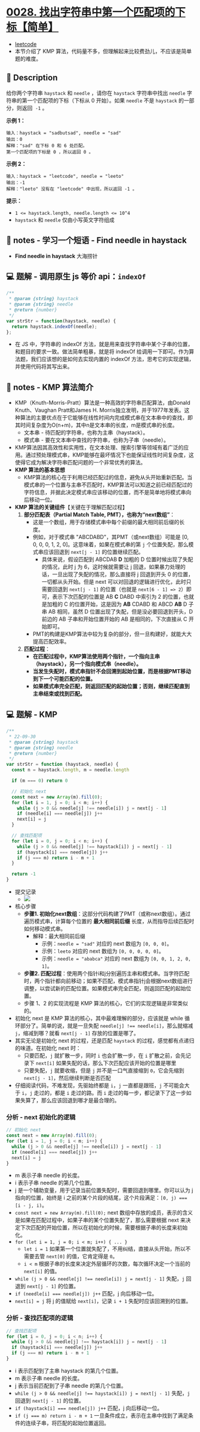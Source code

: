 # [0028. 找出字符串中第一个匹配项的下标【简单】](https://github.com/Tdahuyou/leetcode/tree/main/0028.%20%E6%89%BE%E5%87%BA%E5%AD%97%E7%AC%A6%E4%B8%B2%E4%B8%AD%E7%AC%AC%E4%B8%80%E4%B8%AA%E5%8C%B9%E9%85%8D%E9%A1%B9%E7%9A%84%E4%B8%8B%E6%A0%87%E3%80%90%E7%AE%80%E5%8D%95%E3%80%91)

- [leetcode](https://leetcode.cn/problems/find-the-index-of-the-first-occurrence-in-a-string/)
- 本节介绍了 KMP 算法，代码量不多，但理解起来比较费劲儿，不应该是简单题的难度。

## 📝 Description

给你两个字符串 `haystack` 和 `needle` ，请你在 `haystack` 字符串中找出 `needle` 字符串的第一个匹配项的下标（下标从 0 开始）。如果 `needle` 不是 `haystack` 的一部分，则返回  `-1` 。

**示例 1：**
```
输入：haystack = "sadbutsad", needle = "sad"
输出：0
解释："sad" 在下标 0 和 6 处匹配。
第一个匹配项的下标是 0 ，所以返回 0 。
```
**示例 2：**
```
输入：haystack = "leetcode", needle = "leeto"
输出：-1
解释："leeto" 没有在 "leetcode" 中出现，所以返回 -1 。
```
**提示：**

- `1 <= haystack.length, needle.length <= 10^4`
- `haystack` 和 `needle` 仅由小写英文字符组成

## 📒 notes - 学习一个短语 - Find needle in haystack

- **Find needle in haystack** 大海捞针

## 💻 题解 - 调用原生 js 等价 api：`indexOf`

```javascript
/**
 * @param {string} haystack
 * @param {string} needle
 * @return {number}
 */
var strStr = function(haystack, needle) {
  return haystack.indexOf(needle);
};
```

- 在 JS 中，字符串的 indexOf 方法，就是用来查找字符串中某个子串的位置，和题目的要求一致。做法简单粗暴，就是将 indexOf 给调用一下即可。作为算法题，我们应该想的是如何去实现内置的 indexOf 方法，思考它的实现逻辑，并使用代码将其写出来。

## 📒 notes - KMP 算法简介

- KMP（Knuth-Morris-Pratt）算法是一种高效的字符串匹配算法，由Donald Knuth、Vaughan Pratt和James H. Morris独立发明，并于1977年发表。这种算法的主要优点在于它能够在线性时间内完成模式串在文本串中的查找，即其时间复杂度为O(n+m)，其中n是文本串的长度，m是模式串的长度。
  - 文本串 - 待匹配的字符串，也称为主串（haystack）。
  - 模式串 - 要在文本串中查找的字符串，也称为子串（needle）。
- KMP算法因其高效性和实用性，在文本处理、搜索引擎等领域有着广泛的应用。通过预处理模式串，KMP能够在最坏情况下也能保证线性时间复杂度，这使得它成为解决字符串匹配问题的一个非常优秀的算法。
- **KMP 算法的基本思想**
  - KMP算法的核心在于利用已经匹配过的信息，避免从头开始重新匹配。当模式串的一个位置与主串不匹配时，KMP算法可以知道之前已经匹配过的字符信息，并据此决定模式串应该移动的位置，而不是简单地将模式串向后移动一位。
- **KMP 算法的关键组件**【关键在于理解匹配过程】
  1. **部分匹配表（Partial Match Table, PMT），也称为“next数组”**：
     - 这是一个数组，用于存储模式串中每个前缀的最大相同前后缀的长度。
     - 例如，对于模式串 "ABCDABD"，其PMT（或next数组）可能是 [0, 0, 0, 0, 1, 2, 0]。这意味着，如果在模式串的第 `j` 个位置失配，那么模式串应该回退到 `next[j - 1]` 的位置继续匹配。
       - 具体来说，假设匹配到 ABCDAB **D** 加粗的 D 位置时候出现了失配的情况，此时 j 为 6，这时候就需要让 j 回退，如果暴力处理的话，一旦出现了失配的情况，那么直接将 j 回退到开头 0 的位置，一切都从头开始。但是 next 可以对回退的逻辑进行优化，此时只需要回退到 `next[j - 1]` 的位置（也就是 `next[6 - 1] => 2`）即可，表示下次匹配的位置是 AB **C** DABD 中索引为 2 的位置，也就是加粗的 C 的位置开始，这是因为 **AB** CDABD 和 ABCD **AB** D 子串 AB 相同，虽然 D 位置出现了失配，但是没必要回退到开头，D 前边的 AB 子串和开始位置开始的 AB 是相同的，下次直接从 C 开始即可。
     - PMT的构建是KMP算法中较为复杂的部分，但一旦构建好，就能大大提高匹配效率。
  2. **匹配过程**：
     - **在匹配过程中，KMP算法使用两个指针，一个指向主串（haystack），另一个指向模式串（needle）。**
     - **当发生失配时，模式串指针不会回溯到起始位置，而是根据PMT移动到下一个可能匹配的位置。**
     - **如果模式串完全匹配，则返回匹配的起始位置；否则，继续匹配直到主串结束或找到匹配。**

## 💻 题解 - KMP

```javascript
/**
 * 22-09-30
 * @param {string} haystack
 * @param {string} needle
 * @return {number}
 */
var strStr = function (haystack, needle) {
  const n = haystack.length, m = needle.length

  if (m === 0) return 0

  // 初始化 next
  const next = new Array(m).fill(0);
  for (let i = 1, j = 0; i < m; i++) {
    while (j > 0 && needle[j] !== needle[i]) j = next[j - 1]
    if (needle[i] === needle[j]) j++
    next[i] = j
  }

  // 查找匹配项
  for (let i = 0, j = 0; i < n; i++) {
    while (j > 0 && needle[j] !== haystack[i]) j = next[j - 1]
    if (haystack[i] === needle[j]) j++
    if (j === m) return i - m + 1
  }

  return -1
}
```

- 提交记录
  - ![](md-imgs/2024-11-09-22-56-53.png)
- 核心步骤
  - **步骤1. 初始化next数组**：这部分代码构建了PMT（或称next数组）。通过遍历模式串，计算每个位置的 **最大相同前后缀** 长度，从而指导后续匹配时如何移动模式串。
    - 解释：最大相同前后缀
      - 示例：`needle = "sad"` 对应的 next 数组为 `[0, 0, 0]`。
      - 示例：`leeto` 对应的 next 数组为 `[0, 0, 0, 0, 0]`。
      - 示例：`needle = "ababca"` 对应的 next 数组为 `[0, 0, 1, 2, 0, 1]`。
  - **步骤2. 匹配过程**：使用两个指针i和j分别遍历主串和模式串。当字符匹配时，两个指针都向前移动；如果不匹配，模式串指针j会根据next数组进行调整，以尝试新的匹配位置。如果模式串完全匹配，则返回匹配的起始位置。
  - 步骤 1、2 的实现流程是 KMP 算法的核心，它们的实现逻辑是非常类似的。
- 初始化 next 是 KMP 算法的核心，其中最难理解的部分，应该就是 while 循环部分了。简单的说，就是一旦失配 `needle[j] !== needle[i]`，那么就缩减 `j`，缩减到哪？就看 `next[j - 1]` 存放的位置是哪了。
- 其实无论是初始化 next 的过程，还是匹配 `haystack` 的过程，感觉都有点递归的味道。在初始化 next 时：
  - 只要匹配，`j` 就扩散一步，同时 `i` 也会扩散一步，在 `i` 扩散之前，会先记录下 `next[i]` 如果失配的话，那么下次匹配应该开始的位置是哪里
  - 只要失配，`j` 就要收缩，但是 `j` 并不是一口气直接缩到 `0`，它会先缩到 `next[j - 1]`，然后继续判断是否匹配
- 仔细阅读代码，不难发现，先驱始终都是 `i`，`j` 一直都是跟班，`j` 不可能会大于 `i`，`j` 走过的，都是 `i` 走过的路。而 `i` 走过的每一步，都记录下了这一步如果失算了，那么应该回退到哪才是最合理的。

### 分析 - next 初始化的逻辑

```js
// 初始化 next
const next = new Array(m).fill(0);
for (let i = 1, j = 0; i < m; i++) {
  while (j > 0 && needle[j] !== needle[i]) j = next[j - 1]
  if (needle[i] === needle[j]) j++
  next[i] = j
}
```

- m 表示子串 needle 的长度。
- i 表示子串 needle 的第几个位置。
- j 是一个辅助变量，用于记录当前位置失配时，需要回退到哪里。你可以认为 j 指向的位置，始终是 i 之前的某个片段的结尾，这个片段满足：`[0, j) === [i - j, i)`。
- `const next = new Array(m).fill(0);` next 数组中存放的成员，表示的含义是如果在匹配过程中，如果子串的某个位置失配了，那么需要根据 next 来决定下次匹配的开始位置，所以在初始化的时候，需要根据子串的长度来初始化。
- `for (let i = 1, j = 0; i < m; i++) { ... }`
  - `let i = 1` 如果第一个位置就失配了，不用纠结，直接从头开始，所以不需要去管 `next[0]` 的值，它肯定得是 `0`。
  - `i < m` 根据子串的长度来决定外层循环的次数，每次循环决定一个当前的 `next[i]` 的值。
- `while (j > 0 && needle[j] !== needle[i]) j = next[j - 1]` 失配，`j` 回退到 `next[j - 1]` 的位置。
- `if (needle[i] === needle[j]) j++` 匹配，j 向后移动一位。
- `next[i] = j` 将 j 的值赋给 `next[i]`，记录 `i + 1` 失配时应该回溯到的位置。

### 分析 - 查找匹配项的逻辑

```js
// 查找匹配项
for (let i = 0, j = 0; i < n; i++) {
  while (j > 0 && needle[j] !== haystack[i]) j = next[j - 1]
  if (haystack[i] === needle[j]) j++
  if (j === m) return i - m + 1
}
```

- i 表示匹配到了主串 haystack 的第几个位置。
- m 表示子串 needle 的长度。
- j 表示当前匹配到了子串 needle 的第几个位置。
- `while (j > 0 && needle[j] !== haystack[i]) j = next[j - 1]` 失配，`j` 回退到 `next[j - 1]` 的位置。
- `if (haystack[i] === needle[j]) j++` 匹配，j 向后移动一位。
- `if (j === m) return i - m + 1` 一旦条件成立，表示在主串中找到了满足条件的连续子串，将匹配的起始位置返回。